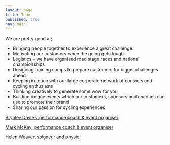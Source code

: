 ```yaml
---
layout: page
title: Team
published: true
nav: main
---
```



We are pretty good at;

- Bringing people together to experience a great challenge
- Motivating our customers when the going gets tough
- Logistics – we have organised road stage races and national championships
- Designing training camps to prepare customers for bigger challenges ahead
- Keeping in touch with our large corporate network of contacts and cycling enthusiasts
- Thinking creatively to generate some wow for you
- Building unique events which our customers, sponsors and charities can use to promote their brand
- Sharing our passion for cycling experiences

[Brynley Davies, performance coach & event organiser](/brynley)

[Mark McKay, performance coach & event organiser](/mark)

[Helen Weaver, soigneur and physio](/helen)
